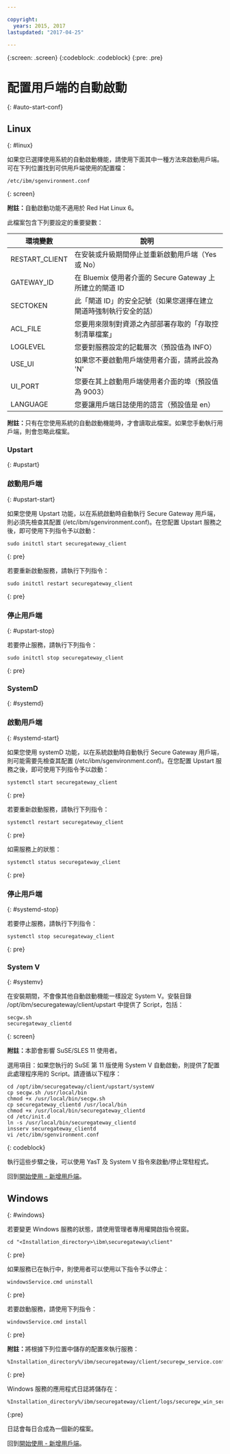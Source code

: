 ```yaml
---

copyright:
  years: 2015, 2017
lastupdated: "2017-04-25"

---
```

{:screen: .screen}
{:codeblock: .codeblock}
{:pre: .pre}

# 配置用戶端的自動啟動
{: #auto-start-conf}

## Linux
{: #linux}

如果您已選擇使用系統的自動啟動機能，請使用下面其中一種方法來啟動用戶端。可在下列位置找到可供用戶端使用的配置檔：

```
/etc/ibm/sgenvironment.conf
```
{: screen}

<b>附註：</b>自動啟動功能不適用於 Red Hat Linux 6。

此檔案包含下列要設定的重要變數：

|環境變數|說明|
| ------------- | ----------- |
|RESTART_CLIENT|在安裝或升級期間停止並重新啟動用戶端（Yes 或 No）|
|GATEWAY_ID|在 Bluemix 使用者介面的 Secure Gateway 上所建立的閘道 ID|
|SECTOKEN|此「閘道 ID」的安全記號（如果您選擇在建立閘道時強制執行安全的話）|
|ACL_FILE|您要用來限制對資源之內部部署存取的「存取控制清單檔案」|
|LOGLEVEL|您要對服務設定的記載層次（預設值為 INFO）|
|USE_UI|如果您不要啟動用戶端使用者介面，請將此設為 'N'|
|UI_PORT|您要在其上啟動用戶端使用者介面的埠（預設值為 9003）|
|LANGUAGE|您要讓用戶端日誌使用的語言（預設值是 en）|

<b>附註：</b>只有在您使用系統的自動啟動機能時，才會讀取此檔案。如果您手動執行用戶端，則會忽略此檔案。

### Upstart
{: #upstart}

### 啟動用戶端
{: #upstart-start}

如果您使用 Upstart 功能，以在系統啟動時自動執行 Secure Gateway 用戶端，則必須先檢查其配置 (/etc/ibm/sgenvironment.conf)。在您配置 Upstart 服務之後，即可使用下列指令予以啟動：

```
sudo initctl start securegateway_client
```
{: pre}

若要重新啟動服務，請執行下列指令：

```
sudo initctl restart securegateway_client
```
{: pre}

### 停止用戶端
{: #upstart-stop}

若要停止服務，請執行下列指令：

```
sudo initctl stop securegateway_client
```
{: pre}

### SystemD
{: #systemd}


### 啟動用戶端
{: #systemd-start}

如果您使用 systemD 功能，以在系統啟動時自動執行 Secure Gateway 用戶端，則可能需要先檢查其配置 (/etc/ibm/sgenvironment.conf)。在您配置 Upstart 服務之後，即可使用下列指令予以啟動：

```
systemctl start securegateway_client
```
{: pre}

若要重新啟動服務，請執行下列指令：

```
systemctl restart securegateway_client
```
{: pre}

如需服務上的狀態：

```
systemctl status securegateway_client
```
{: pre}

### 停止用戶端
{: #systemd-stop}

若要停止服務，請執行下列指令：

```
systemctl stop securegateway_client
```
{: pre}

### System V
{: #systemv}

在安裝期間，不會像其他自動啟動機能一樣設定 System V。安裝目錄 /opt/ibm/securegateway/client/upstart 中提供了 Script，包括：

```
secgw.sh
securegateway_clientd
```
{: screen}

<b>附註：</b>本節會影響 SuSE/SLES 11 使用者。

選用項目：如果您執行的 SuSE 第 11 版使用 System V 自動啟動，則提供了配置此處理程序用的 Script。請遵循以下程序：

```
cd /opt/ibm/securegateway/client/upstart/systemV
cp secgw.sh /usr/local/bin
chmod +x /usr/local/bin/secgw.sh
cp securegateway_clientd /usr/local/bin
chmod +x /usr/local/bin/securegateway_clientd
cd /etc/init.d
ln -s /usr/local/bin/securegateway_clientd
insserv securegateway_clientd
vi /etc/ibm/sgenvironment.conf
```
{: codeblock}

執行這些步驟之後，可以使用 YasT 及 System V 指令來啟動/停止常駐程式。

回到[開始使用 - 新增用戶端](/docs/services/SecureGateway/securegateway_client.html)。

## Windows
{: #windows}

若要變更 Windows 服務的狀態，請使用管理者專用權開啟指令視窗。

```
cd "<Installation_directory>\ibm\securegateway\client"
```
{: pre}

如果服務已在執行中，則使用者可以使用以下指令予以停止：

```
windowsService.cmd uninstall
```
{: pre}

若要啟動服務，請使用下列指令：

```
windowsService.cmd install
```
{: pre}

<b>附註：</b>將根據下列位置中儲存的配置來執行服務：

```
%Installation_directory%/ibm/securegateway/client/securegw_service.config
```
{: pre}

Windows 服務的應用程式日誌將儲存在：

```
%Installation_directory%/ibm/securegateway/client/logs/securegw_win_service.log
```
{:pre}

 日誌會每日合成為一個新的檔案。

回到[開始使用 - 新增用戶端](/docs/services/SecureGateway/securegateway_client.html)。
